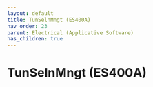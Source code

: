 ```yaml
---
layout: default
title: TunSelnMngt (ES400A)
nav_order: 23
parent: Electrical (Applicative Software)
has_children: true
---
```

# TunSelnMngt (ES400A)
